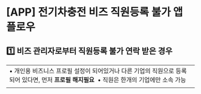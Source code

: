 # [APP] 전기차충전 비즈 직원등록 불가 앱 플로우

**1️⃣ 비즈 관리자로부터 직원등록 불가 연락 받은 경우**
----------------------------------

|  |
| --- |
| • 개인용 비즈니스 프로필 설정이 되어있거나 다른 기업의 직원으로 등록되어 있다면, 먼저 **프로필 해지필요**  • 직원은 한개의 기업에만 소속 가능 |
|  |